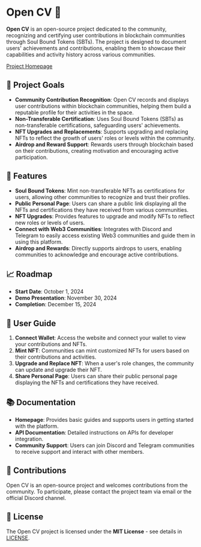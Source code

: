 # Open CV 🐉

**Open CV** is an open-source project dedicated to the community, recognizing and certifying user contributions in blockchain communities through Soul Bound Tokens (SBTs). The project is designed to document users' achievements and contributions, enabling them to showcase their capabilities and activity history across various communities.

[Project Homepage](https://soulbound-ranking.vercel.app)

## 🎯 Project Goals

- **Community Contribution Recognition**: Open CV records and displays user contributions within blockchain communities, helping them build a reputable profile for their activities in the space.
- **Non-Transferable Certification**: Uses Soul Bound Tokens (SBTs) as non-transferable certifications, safeguarding users' achievements.
- **NFT Upgrades and Replacements**: Supports upgrading and replacing NFTs to reflect the growth of users' roles or levels within the community.
- **Airdrop and Reward Support**: Rewards users through blockchain based on their contributions, creating motivation and encouraging active participation.

## 🚀 Features

- **Soul Bound Tokens**: Mint non-transferable NFTs as certifications for users, allowing other communities to recognize and trust their profiles.
- **Public Personal Page**: Users can share a public link displaying all the NFTs and certifications they have received from various communities.
- **NFT Upgrades**: Provides features to upgrade and modify NFTs to reflect new roles or levels of users.
- **Connect with Web3 Communities**: Integrates with Discord and Telegram to easily access existing Web3 communities and guide them in using this platform.
- **Airdrop and Rewards**: Directly supports airdrops to users, enabling communities to acknowledge and encourage active contributions.

## 📈 Roadmap

- **Start Date**: October 1, 2024
- **Demo Presentation**: November 30, 2024
- **Completion**: December 15, 2024

## 🧩 User Guide

1. **Connect Wallet**: Access the website and connect your wallet to view your contributions and NFTs.
2. **Mint NFT**: Communities can mint customized NFTs for users based on their contributions and activities.
3. **Upgrade and Replace NFT**: When a user's role changes, the community can update and upgrade their NFT.
4. **Share Personal Page**: Users can share their public personal page displaying the NFTs and certifications they have received.

## 📚 Documentation

- **Homepage**: Provides basic guides and supports users in getting started with the platform.
- **API Documentation**: Detailed instructions on APIs for developer integration.
- **Community Support**: Users can join Discord and Telegram communities to receive support and interact with other members.

## 👥 Contributions

Open CV is an open-source project and welcomes contributions from the community. To participate, please contact the project team via email or the official Discord channel.

## 📝 License

The Open CV project is licensed under the **MIT License** - see details in [LICENSE](./LICENSE).